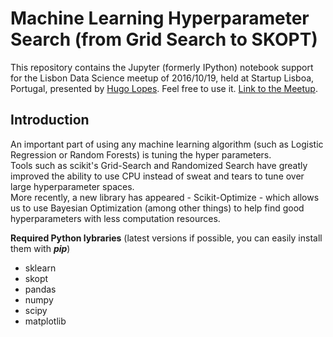 # Machine Learning Hyperparameter Search (from Grid Search to SKOPT)

This repository contains the Jupyter (formerly IPython) notebook support for the Lisbon Data Science meetup of 2016/10/19, held at Startup Lisboa, Portugal, presented by [Hugo Lopes](https://linkedin.com/in/hugodlopes). Feel free to use it. [Link to the Meetup](https://www.meetup.com/Lisbon-Open-Data-Meetup/events/234758716/).

## Introduction
An important part of using any machine learning algorithm (such as Logistic Regression or Random Forests) is tuning the hyper parameters.  
Tools such as scikit's Grid-Search and Randomized Search have greatly improved the ability to use CPU instead of sweat and tears to tune over large hyperparameter spaces.  
More recently, a new library has appeared - Scikit-Optimize - which allows us to use Bayesian Optimization (among other things) to help find good hyperparameters with less computation resources.  

**Required Python lybraries** (latest versions if possible, you can easily install them with ***pip***)
- sklearn
- skopt
- pandas
- numpy
- scipy
- matplotlib
